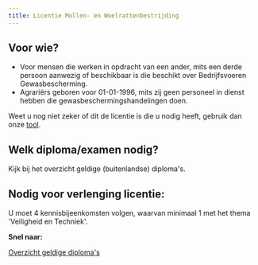 ```yaml
---
title: Licentie Mollen- en Woelrattenbestrijding
---
```

## Voor wie?

* Voor mensen die werken in opdracht van een ander, mits een derde persoon aanwezig of beschikbaar is die beschikt over Bedrijfsvoeren Gewasbescherming.
* Agrariërs geboren voor 01-01-1996, mits zij geen personeel in dienst hebben die gewasbeschermingshandelingen doen.

Weet u nog niet zeker of dit de licentie is die u nodig heeft, gebruik dan onze [tool](/licenties/welke-licentie-heb-ik-nodig).

## Welk diploma/examen nodig?

Kijk bij het overzicht geldige (buitenlandse) diploma's.

## Nodig voor verlenging licentie:

U moet 4 kennisbijeenkomsten volgen, waarvan minimaal 1 met het thema 'Veiligheid en Techniek'.

**Snel naar:**

[Overzicht geldige diploma's](/licenties/licentie-aanvragen/geldige-diplomas)

<link-container>
<link-button link='{"name": "Welke licentie heb ik nodig?","url": "/licenties/welke-licentie-heb-ik-nodig"}' ></link-button>
<link-button link='{"name": "Licentie aanvragen","url": "/licenties/licentie-aanvragen"}' ></link-button>
<link-button link='{"name": "Licentie verlengen","url": "/licenties/licentie-verlengen"}' ></link-button>
</link-container>

